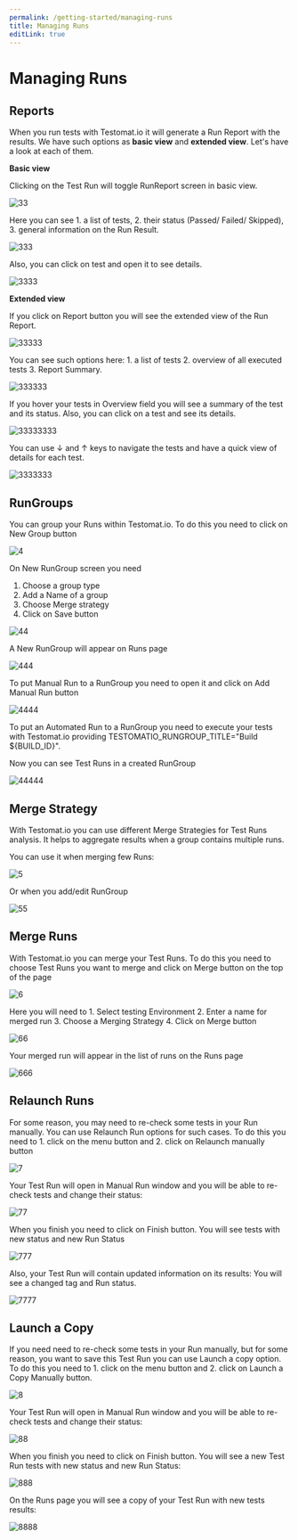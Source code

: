 ```yaml
---
permalink: /getting-started/managing-runs
title: Managing Runs
editLink: true
---
```


# Managing Runs

## Reports

When you run tests with Testomat.io it will generate a Run Report with the results. We have such options as **basic view** and **extended view**. Let's have a look at each of them.

**Basic view**

Clicking on the Test Run will toggle RunReport screen in basic view.

![33](images/108555719-87c49880-72fe-11eb-9503-efd242e5a44f.jpg)

Here you can see 1. a list of tests, 2. their status (Passed/ Failed/ Skipped), 3. general information on the Run Result.

![333](images/108555736-8dba7980-72fe-11eb-9f52-f23a6e44cce1.jpg)

Also, you can click on test and open it to see details.

![3333](images/108555750-93b05a80-72fe-11eb-993d-b935e8297f39.jpg)

**Extended view**

If you click on Report button you will see the extended view of the Run Report.

![33333](images/108555796-a32fa380-72fe-11eb-9cee-11e4583a85ef.jpg)

You can see such options here: 1. a list of tests 2. overview of all executed tests 3. Report Summary.

![333333](images/108555804-a7f45780-72fe-11eb-9729-346afc64d287.jpg)

If you hover your tests in Overview field you will see a summary of the test and its status. Also, you can click on a test and see its details.

![33333333](images/108556510-c7d84b00-72ff-11eb-9002-0e4913c4f5ef.gif)

You can use ↓ and ↑ keys to navigate the tests and have a quick view of details for each test.

![3333333](images/108555900-d07c5180-72fe-11eb-82e7-f8b058438eca.gif)

## RunGroups

You can group your Runs within Testomat.io. To do this you need to click on New Group button

![4](images/108557489-5bf6e200-7301-11eb-875c-3c651955e05b.jpg)

On New RunGroup screen you need
1. Choose a group type
2. Add a Name of a group
3. Choose Merge strategy
4. Click on Save button

![44](images/108557953-f2c39e80-7301-11eb-8994-a478077b48a2.jpg)

A New RunGroup will appear on Runs page

![444](images/108558191-3cac8480-7302-11eb-8365-22b3dcd095c4.jpg)

To put Manual Run to a RunGroup you need to open it and click on Add Manual Run button

![4444](images/108558574-c9efd900-7302-11eb-91b6-e8e58d517b13.jpg)

To put an Automated Run to a RunGroup you need to execute your tests with Testomat.io providing TESTOMATIO_RUNGROUP_TITLE="Build ${BUILD_ID}". 

Now you can see Test Runs in a created RunGroup

![44444](images/108561751-6fa54700-7307-11eb-9a79-3321608fa71c.jpg)

## Merge Strategy

With Testomat.io you can use different Merge Strategies for Test Runs analysis. It helps to aggregate results when a group contains multiple runs.

You can use it when merging few Runs:

![5](images/108630710-d7c26d00-746e-11eb-8b44-a3f5dcfdfe23.jpg)

Or when you add/edit RunGroup

![55](images/108630727-ed379700-746e-11eb-8965-fbafb42c61d8.jpg)

## Merge Runs

With Testomat.io you can merge your Test Runs. To do this you need to choose Test Runs you want to merge and click on Merge button on the top of the page

![6](images/108630814-72bb4700-746f-11eb-8122-ef4f38a1481c.jpg)

Here you will need to 1. Select testing Environment 2. Enter a name for merged run 3. Choose a Merging Strategy 4. Click on Merge button

![66](images/108630945-30ded080-7470-11eb-8399-18d103243939.jpg)

Your merged run will appear in the list of runs on the Runs page 

![666](images/108630987-65528c80-7470-11eb-8f98-4922d5058ee6.jpg)

## Relaunch Runs

For some reason, you may need to re-check some tests in your Run manually. You can use Relaunch Run options for such cases. To do this you need to 1. click on the menu button and 2. click on Relaunch manually button

![7](images/108631310-f1b17f00-7471-11eb-86fb-07a024cf804c.jpg)

Your Test Run will open in Manual Run window and you will be able to re-check tests and change their status:

![77](images/108631334-24f40e00-7472-11eb-8678-ea187b495b49.jpg)

When you finish you need to click on Finish button. You will see tests with new status and new Run Status

![777](images/108631339-2ae9ef00-7472-11eb-8f4c-8736dd084826.jpg)

Also, your Test Run will contain updated information on its results: You will see a changed tag and Run status.

![7777](images/108631468-b5cae980-7472-11eb-8306-2b5a2c48ebc5.jpg)

## Launch a Copy

If you need need to re-check some tests in your Run manually, but for some reason, you want to save this Test Run you can use Launch a copy option. To do this you need to 1. click on the menu button and 2. click on Launch a Copy Manually button.

![8](images/108631687-bb74ff00-7473-11eb-981d-49e770c67dcd.jpg)

Your Test Run will open in Manual Run window and you will be able to re-check tests and change their status:

![88](images/108631721-e9f2da00-7473-11eb-95c5-d4d3fc5fc606.jpg)

When you finish you need to click on Finish button. You will see a new Test Run tests with new status and new Run Status:

![888](images/108631777-41914580-7474-11eb-8441-b898f0ae70f4.jpg)

On the Runs page you will see a copy of your Test Run with new tests results:

![8888](images/108631835-99c84780-7474-11eb-837e-2469c0b4ec85.jpg)










 












